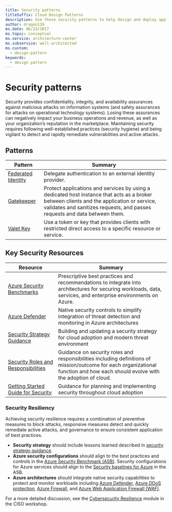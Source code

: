 ```yaml
---
title: Security patterns
titleSuffix: Cloud Design Patterns
description: Use these security patterns to help design and deploy applications in a way that protects them from attacks, restricts access, and protects sensitive data.
author: dragon119
ms.date: 06/23/2017
ms.topic: conceptual
ms.service: architecture-center
ms.subservice: well-architected
ms.custom:
  - design-pattern
keywords:
  - design pattern
---
```


# Security patterns

Security provides confidentiality, integrity, and availability assurances against malicious attacks on information systems (and safety assurances for attacks on operational technology systems). Losing these assurances can negatively impact your business operations and revenue, as well as your organization’s reputation in the marketplace. Maintaining security requires following well-established practices (security hygiene) and being vigilant to detect and rapidly remediate vulnerabilities and active attacks.

## Patterns

|                    Pattern                     |                                                                                                         Summary                                                                                                         |
|------------------------------------------------|-------------------------------------------------------------------------------------------------------------------------------------------------------------------------------------------------------------------------|
| [Federated Identity](../../patterns/federated-identity.md) |                                                                                Delegate authentication to an external identity provider.                                                                                |
|         [Gatekeeper](../../patterns/gatekeeper.md)         | Protect applications and services by using a dedicated host instance that acts as a broker between clients and the application or service, validates and sanitizes requests, and passes requests and data between them. |
|          [Valet Key](../../patterns/valet-key.md)          |                                                        Use a token or key that provides clients with restricted direct access to a specific resource or service.                                                        |

## Key Security Resources

|                    Resource                     |                                                                                                         Summary                                                                                                         |
|------------------------------------------------|-------------------------------------------------------------------------------------------------------------------------------------------------------------------------------------------------------------------------|
| [Azure Security Benchmarks](/azure/security/benchmarks/) |                                                                                Prescriptive best practices and recommendations to integrate into architectures for securing workloads, data, services, and enterprise environments on Azure.                                                                             |
|         [Azure Defender](/azure/security-center/azure-defender)         | Native security controls to simplify integration of threat detection and monitoring in Azure architectures |
|          [Security Strategy Guidance](/azure/cloud-adoption-framework/strategy/define-security-strategy)          |                                                        Building and updating a security strategy for cloud adoption and modern threat environment                                                       |
|          [Security Roles and Responsibilities](/azure/cloud-adoption-framework/organize/cloud-security)          |                                                        Guidance on security roles and responsibilities including definitions of mission/outcome for each organizational function and how each should evolve with the adoption of cloud.           |
|          [Getting Started Guide for Security](/azure/cloud-adoption-framework/get-started/security)          |                                                        Guidance for planning and implementing security throughout cloud adoption         |

### Security Resiliency

Achieving security resilience requires a combination of preventive measures to block attacks, responsive measures detect and quickly remediate active attacks, and governance to ensure consistent application of best practices.

- **Security strategy** should include lessons learned described in [security strategy guidance](/azure/cloud-adoption-framework/strategy/define-security-strategy).
- **Azure security configurations** should align to the best practices and controls in the [Azure Security Benchmark (ASB)](/azure/security/benchmarks/). Security configurations for Azure services should align to the [Security baselines for Azure](/azure/security/benchmarks/security-baselines-overview) in the ASB.
- **Azure architectures** should integrate native security capabilities to protect and monitor workloads including [Azure Defender](/azure/security-center/azure-defender), [Azure DDoS protection](/azure/ddos-protection/ddos-protection-overview), [Azure Firewall](/azure/firewall/), and [Azure Web Application Firewall (WAF)](/azure/web-application-firewall/).

For a more detailed discussion, see the [Cybersecurity Resilience](https://microsoft.sharepoint.com/sites/globalsecurity) module in the CISO workshop.
